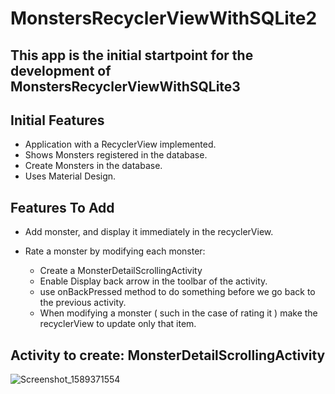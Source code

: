 # MonstersRecyclerViewWithSQLite2

## This app is the initial startpoint for the development of MonstersRecyclerViewWithSQLite3

## Initial Features
* Application with a RecyclerView implemented.
* Shows Monsters registered in the database.
* Create Monsters in the database.
* Uses Material Design.

## Features To Add
* Add monster, and display it immediately in the recyclerView.

* Rate a monster by modifying each monster:
    * Create a MonsterDetailScrollingActivity
    * Enable Display back arrow in the toolbar of the activity.
    * use onBackPressed method to do something before we go back to the previous activity.
    * When modifying a monster ( such in the case of rating it ) make the recyclerView to update only that item.

## Activity to create:  MonsterDetailScrollingActivity
![Screenshot_1589371554](https://user-images.githubusercontent.com/4823319/81810213-ee45aa80-9565-11ea-9526-e44e60bd64b2.png)

